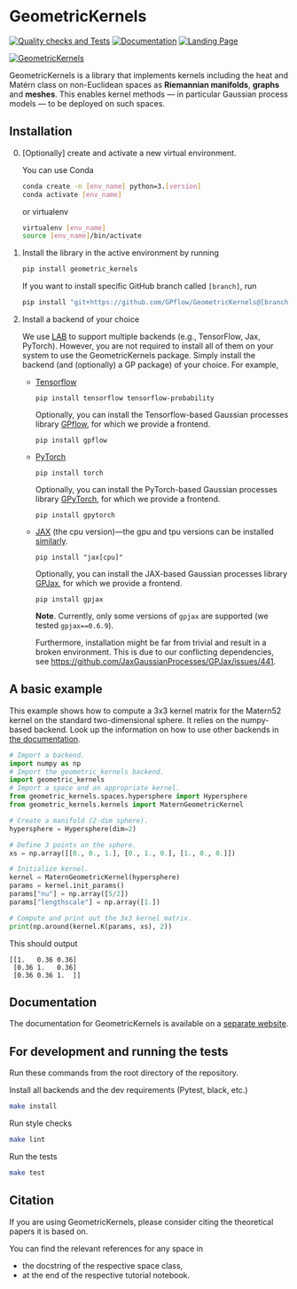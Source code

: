 # GeometricKernels

[![Quality checks and Tests](https://github.com/GPflow/GeometricKernels/actions/workflows/quality-checks.yaml/badge.svg)](https://github.com/GPflow/GeometricKernels/actions/workflows/quality-checks.yaml)
[![Documentation](https://github.com/GPflow/GeometricKernels/actions/workflows/docs.yaml/badge.svg)](https://gpflow.github.io/GeometricKernels/index.html)
[![Landing Page](https://img.shields.io/badge/Landing_Page-informational)](https://geometric-kernels.github.io/)

[![GeometricKernels](https://geometric-kernels.github.io/assets/title-sm.png)](https://geometric-kernels.github.io/)

GeometricKernels is a library that implements kernels including the heat and Matérn class on non-Euclidean spaces as **Riemannian manifolds**, **graphs** and **meshes**.
This enables kernel methods &mdash; in particular Gaussian process models &mdash; to be deployed on such spaces.

## Installation

0. [Optionally] create and activate a new virtual environment.

    You can use Conda

    ```bash
    conda create -n [env_name] python=3.[version]
    conda activate [env_name]
    ```

    or virtualenv

    ```bash
    virtualenv [env_name]
    source [env_name]/bin/activate
    ```

1. Install the library in the active environment by running

    ```bash
    pip install geometric_kernels
    ```

    If you want to install specific GitHub branch called `[branch]`, run

    ```bash
    pip install "git+https://github.com/GPflow/GeometricKernels@[branch]"
    ```

2. Install a backend of your choice

    We use [LAB](https://github.com/wesselb/lab) to support multiple backends (e.g., TensorFlow, Jax, PyTorch). However, you are not required to install all of them on your system to use the GeometricKernels package. Simply install the backend (and (optionally) a GP package) of your choice. For example,

    - [Tensorflow](https://www.tensorflow.org/)

        ```
        pip install tensorflow tensorflow-probability
        ```

        Optionally, you can install the Tensorflow-based Gaussian processes library [GPflow](https://github.com/GPflow/GPflow), for which we provide a frontend.

        ```
        pip install gpflow
        ```

    - [PyTorch](https://pytorch.org/)

        ```
        pip install torch
        ```

        Optionally, you can install the PyTorch-based Gaussian processes library [GPyTorch](https://gpytorch.ai/), for which we provide a frontend.

        ```
        pip install gpytorch
        ```

    - [JAX](https://jax.readthedocs.io/) (the cpu version)—the gpu and tpu versions can be installed [similarly](https://jax.readthedocs.io/en/latest/installation.html).

        ```
        pip install "jax[cpu]"
        ```

        Optionally, you can install the JAX-based Gaussian processes library [GPJax](https://github.com/JaxGaussianProcesses/GPJax), for which we provide a frontend.

        ```
        pip install gpjax
        ```

        **Note**. Currently, only some versions of `gpjax` are supported (we tested `gpjax==0.6.9`).

        Furthermore, installation might be far from trivial and result in a broken environment. This is due to our conflicting dependencies, see https://github.com/JaxGaussianProcesses/GPJax/issues/441.

## A basic example

This example shows how to compute a 3x3 kernel matrix for the Matern52 kernel on the standard two-dimensional sphere. It relies on the numpy-based backend. Look up the information on how to use other backends in [the documentation](https://gpflow.github.io/GeometricKernels/index.html).

```python
# Import a backend.
import numpy as np
# Import the geometric_kernels backend.
import geometric_kernels
# Import a space and an appropriate kernel.
from geometric_kernels.spaces.hypersphere import Hypersphere
from geometric_kernels.kernels import MaternGeometricKernel

# Create a manifold (2-dim sphere).
hypersphere = Hypersphere(dim=2)

# Define 3 points on the sphere.
xs = np.array([[0., 0., 1.], [0., 1., 0.], [1., 0., 0.]])

# Initialize kernel.
kernel = MaternGeometricKernel(hypersphere)
params = kernel.init_params()
params["nu"] = np.array([5/2])
params["lengthscale"] = np.array([1.])

# Compute and print out the 3x3 kernel matrix.
print(np.around(kernel.K(params, xs), 2))
```

This should output

```
[[1.   0.36 0.36]
 [0.36 1.   0.36]
 [0.36 0.36 1.  ]]
```

## Documentation

The documentation for GeometricKernels is available on a [separate website](https://gpflow.github.io/GeometricKernels/index.html).

## For development and running the tests

Run these commands from the root directory of the repository.

Install all backends and the dev requirements (Pytest, black, etc.)

```bash
make install
```

Run style checks
```bash
make lint
```

Run the tests

```bash
make test
```

## Citation

If you are using GeometricKernels, please consider citing the theoretical papers it is based on.

You can find the relevant references for any space in
- the docstring of the respective space class,
- at the end of the respective tutorial notebook.
